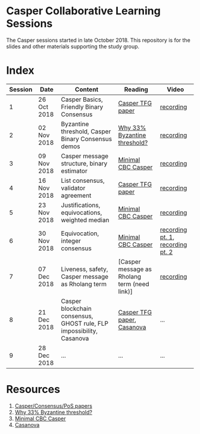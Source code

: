 # Casper Collaborative Learning Sessions

The Casper sessions started in late October 2018. This repository is for the slides and other materials supporting the study group.

# Index

| Session | Date | Content | Reading | Video |
|---|---|---|---|---|
| 1 | 26 Oct 2018 | Casper Basics, Friendly Binary Consensus | [Casper TFG paper](https://github.com/ethereum/research/blob/master/papers/CasperTFG/CasperTFG.pdf) | [recording](https://www.youtube.com/watch?v=0pcRt4tOJy0&list=PLniEJXpXl6-p2IeiDokPqcZ4usjKAdPkZ)|
| 2 | 02 Nov 2018 | Byzantine threshold, Casper Binary Consensus demos | [Why 33% Byzantine threshold?](https://bitcoin.stackexchange.com/questions/58907/byzantine-fault-tolerant-consensus-why-33-threshold) | [recording](https://www.youtube.com/watch?v=t4iB6b5qMUI&list=PLniEJXpXl6-p2IeiDokPqcZ4usjKAdPkZ&index=2) |
| 3 | 09 Nov 2018 | Casper message structure, binary estimator | [Minimal CBC Casper](https://github.com/cbc-casper/cbc-casper-paper/blob/master/cbc-casper-paper-draft.pdf) | [recording](https://www.youtube.com/watch?v=XKg-oreVTa0&index=3&list=PLniEJXpXl6-p2IeiDokPqcZ4usjKAdPkZ) |
| 4 | 16 Nov 2018 | List consensus, validator agreement | [Casper TFG paper](https://github.com/ethereum/research/blob/master/papers/CasperTFG/CasperTFG.pdf) | [recording](https://www.youtube.com/watch?v=CYxCwWYWwW0&index=4&list=PLniEJXpXl6-p2IeiDokPqcZ4usjKAdPkZ) |
| 5 | 23 Nov 2018 | Justifications, equivocations, weighted median | [Minimal CBC Casper](https://github.com/cbc-casper/cbc-casper-paper/blob/master/cbc-casper-paper-draft.pdf) | [recording](https://www.youtube.com/watch?v=Zs63ubmNz8I&index=5&list=PLniEJXpXl6-p2IeiDokPqcZ4usjKAdPkZ) |
| 6 | 30 Nov 2018 | Equivocation, integer consensus | [Minimal CBC Casper](https://github.com/cbc-casper/cbc-casper-paper/blob/master/cbc-casper-paper-draft.pdf) | [recording pt. 1](https://www.youtube.com/watch?v=UR4wsK0yBnA&index=6&list=PLniEJXpXl6-p2IeiDokPqcZ4usjKAdPkZ), [recording pt. 2](https://www.youtube.com/watch?v=hkFrDLQd_yk&list=PLniEJXpXl6-p2IeiDokPqcZ4usjKAdPkZ&index=7) |
| 7 | 07 Dec 2018 | Liveness, safety, Casper message as Rholang term | [Casper message as Rholang term (need link)] | [recording](https://www.youtube.com/watch?v=-WmYAyCXqLQ) |
| 8 | 21 Dec 2018 | Casper blockchain consensus, GHOST rule, FLP impossibility, Casanova | [Casper TFG paper](https://github.com/ethereum/research/blob/master/papers/CasperTFG/CasperTFG.pdf), [Casanova](https://export.arxiv.org/abs/1812.02232) | ... |
| 9 | 28 Dec 2018 | ... | ... | ... |

# Resources

1. [Casper/Consensus/PoS papers](https://drive.google.com/drive/folders/1tL7-spMBMjkvr9927Am7hiL-P_sXT_Mf?usp=sharing)
2. [Why 33% Byzantine threshold?](https://bitcoin.stackexchange.com/questions/58907/byzantine-fault-tolerant-consensus-why-33-threshold)
3. [Minimal CBC Casper](https://github.com/cbc-casper/cbc-casper-paper/blob/master/cbc-casper-paper-draft.pdf)
4. [Casanova](https://export.arxiv.org/abs/1812.02232)
